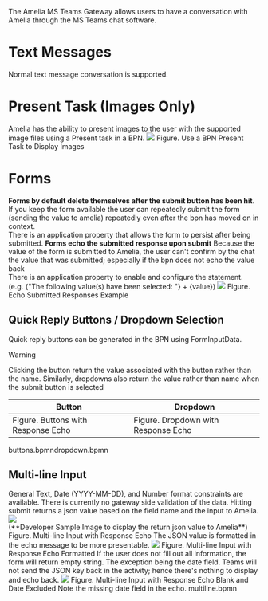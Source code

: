 The Amelia MS Teams Gateway allows users to have a conversation with Amelia through the MS Teams chat software.  
# Text Messages
Normal text message conversation is supported.
# Present Task (Images Only)
Amelia has the ability to present images to the user with the supported image files using a Present task in a BPN.
![](attachments/25461075/28477686.png)
Figure. Use a BPN Present Task to Display Images
# Forms
**Forms by default delete themselves after the submit button has been hit**.
If you keep the form available the user can repeatedly submit the form (sending the value to amelia) repeatedly even after the bpn has moved on in context.  
There is an application property that allows the form to persist after being submitted.
**Forms echo the submitted response upon submit**
Because the value of the form is submitted to Amelia, the user can't confirm by the chat the value that was submitted; especially if the bpn does not echo the value back  
There is an application property to enable and configure the statement.
(e.g. {"The following value(s) have been selected: "} + {value})
![](attachments/25461075/28477688.png)
Figure. Echo Submitted Responses Example
## Quick Reply Buttons / Dropdown Selection
Quick reply buttons can be generated in the BPN using FormInputData.
> [!warning]  
>
> Clicking the button return the value associated with the button rather than the name. Similarly, dropdowns also return the value rather than name when the submit button is selected


| Button | Dropdown |
| ----|----|
| Figure. Buttons with Response Echo | Figure. Dropdown with Response Echo |

buttons.bpmndropdown.bpmn
## Multi-line Input
General Text, Date (YYYY-MM-DD), and Number format constraints are available.
There is currently no gateway side validation of the data.
Hitting submit returns a json value based on the field name and the input to Amelia.
![](attachments/25461075/28477697.png)  
(\*\*Developer Sample Image to display the return json value to Amelia\*\*)
Figure. Multi-line Input with Response Echo
The JSON value is formatted in the echo message to be more presentable.
![](attachments/25461075/28477698.png)
Figure. Multi-line Input with Response Echo Formatted
If the user does not fill out all information, the form will return empty string. The exception being the date field. Teams will not send the JSON key back in the activity; hence there's nothing to display and echo back.
![](attachments/25461075/28477699.png)
Figure. Multi-line Input with Response Echo Blank and Date Excluded
Note the missing date field in the echo.
multiline.bpmn
